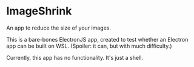 # ImageShrink

An app to reduce the size of your images.

This is a bare-bones ElectronJS app, created to test whether an Electron app can be built on WSL. (Spoiler: it can, but with much difficulty.)

Currently, this app has no functionality. It's just a shell.